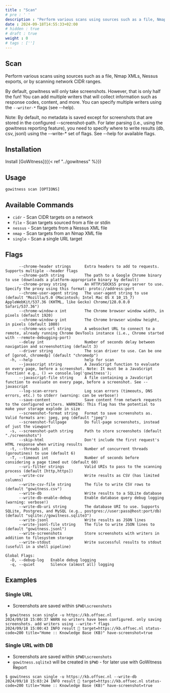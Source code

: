```yaml
---
title : "Scan"
# pre : ' '
description : "Perform various scans using sources such as a file, Nmap XMLs, Nessus exports, or by scanning network CIDR ranges."
date : 2024-09-18T14:55:33+02:00
# hidden : true
# draft : true
weight : 0
# tags : ['']
---
```


## Scan

Perform various scans using sources such as a file, Nmap XMLs, Nessus exports, or by scanning network CIDR ranges.

By default, gowitness will only take screenshots. However, that is only half the fun! You can add multiple writers that will collect information such as response codes, content, and more. You can specify multiple writers using the  `--writer-*` flags (see --help).

Note: By default, no metadata is saved except for screenshots that are stored in the configured --screenshot-path. For later parsing (i.e., using the  gowitness reporting feature), you need to specify where to write results (db, csv, jsonl) using the --write-* set of flags. See --help for available flags.

## Installation

Install [GoWitness]({{< ref "../gowitness" %}})

## Usage

```plain
gowitness scan [OPTIONS]
```

## Available Commands

- `cidr` - Scan CIDR targets on a network
- `file` - Scan targets sourced from a file or stdin
- `nessus` - Scan targets from a Nessus XML file
- `nmap` - Scan targets from an Nmap XML file
- `single` - Scan a single URL target

## Flags

```plain
      --chrome-header strings      Extra headers to add to requests. Supports multiple --header flags
      --chrome-path string         The path to a Google Chrome binary to use (downloads a platform-appropriate binary by default)
      --chrome-proxy string        An HTTP/SOCKS5 proxy server to use. Specify the proxy using this format: proto://address:port
      --chrome-user-agent string   The user-agent string to use (default "Mozilla/5.0 (Macintosh; Intel Mac OS X 10_15_7) AppleWebKit/537.36 (KHTML, like Gecko) Chrome/128.0.0.0 Safari/537.36")
      --chrome-window-x int        The Chrome browser window width, in pixels (default 1920)
      --chrome-window-y int        The Chrome browser window height, in pixels (default 1080)
      --chrome-wss-url string      A websocket URL to connect to a remote, already running Chrome DevTools instance (i.e., Chrome started with --remote-debugging-port)
      --delay int                  Number of seconds delay between navigation and screenshotting (default 3)
      --driver string              The scan driver to use. Can be one of [gorod, chromedp] (default "chromedp")
  -h, --help                       help for scan
      --javascript string          A JavaScript function to evaluate on every page, before a screenshot. Note: It must be a JavaScript function! e.g., () => console.log('gowitness');
      --javascript-file string     A file containing a JavaScript function to evaluate on every page, before a screenshot. See --javascript
      --log-scan-errors            Log scan errors (timeouts, DNS errors, etc.) to stderr (warning: can be verbose!)
      --save-content               Save content from network requests to the configured writers. WARNING: This flag has the potential to make your storage explode in size
      --screenshot-format string   Format to save screenshots as. Valid formats are: jpeg, png (default "jpeg")
      --screenshot-fullpage        Do full-page screenshots, instead of just the viewport
  -s, --screenshot-path string     Path to store screenshots (default "./screenshots")
      --skip-html                  Don't include the first request's HTML response when writing results
  -t, --threads int                Number of concurrent threads (goroutines) to use (default 6)
  -T, --timeout int                Number of seconds before considering a page timed out (default 60)
      --uri-filter strings         Valid URIs to pass to the scanning process (default [http,https])
      --write-csv                  Write results as CSV (has limited columns)
      --write-csv-file string      The file to write CSV rows to (default "gowitness.csv")
      --write-db                   Write results to a SQLite database
      --write-db-enable-debug      Enable database query debug logging (warning: verbose!)
      --write-db-uri string        The database URI to use. Supports SQLite, Postgres, and MySQL (e.g., postgres://user:pass@host:port/db) (default "sqlite://gowitness.sqlite3")
      --write-jsonl                Write results as JSON lines
      --write-jsonl-file string    The file to write JSON lines to (default "gowitness.jsonl")
      --write-screenshots          Store screenshots with writers in addition to filesystem storage
      --write-stdout               Write successful results to stdout (usefull in a shell pipeline)

Global Flags:
  -D, --debug-log   Enable debug logging
  -q, --quiet       Silence (almost all) logging
```

## Examples

### Single URL

- Screenshots are saved within `$PWD\screenshots`

```plain
$ gowitness scan single -u https://kb.offsec.nl
2024/09/18 15:00:37 WARN no writers have been configured. only saving screenshots. add writers using --write-* flags
2024/09/18 15:00:43 INFO result 🤖 target=https://kb.offsec.nl status-code=200 title="Home :: Knowledge Base (KB)" have-screenshot=true
```

### Single URL with DB

- Screenshots are saved within `$PWD\screenshots`
- `gowitness.sqlite3` will be created in `$PWD` - for later use with GoWitness Report

```plain
$ gowitness scan single -u https://kb.offsec.nl --write-db  
2024/09/18 15:03:24 INFO result 🤖 target=https://kb.offsec.nl status-code=200 title="Home :: Knowledge Base (KB)" have-screenshot=true
```
